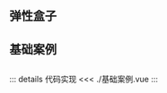## 弹性盒子

## 基础案例

<FlexBase />

## 
::: details 代码实现
<<< ./基础案例.vue
:::

<script setup>

import FlexBase from "./基础案例.vue"
</script>

